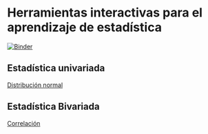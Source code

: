 # Herramientas interactivas para el aprendizaje de estadística

[![Binder](https://mybinder.org/badge_logo.svg)](https://mybinder.org/v2/gh/Yagwar/stats_interact/"master")

## Estadística univariada
[Distribución normal](https://mybinder.org/v2/gh/Yagwar/stats_interact/"master"?filepath=https%3A%2F%2Fgithub.com%2FYagwar%2Fstats_interact%2Fblob%2Fmaster%2Fdist_normal.ipynb)

## Estadística Bivariada
[Correlación](https://mybinder.org/v2/gh/Yagwar/stats_interact/"master"?filepath=https%3A%2F%2Fgithub.com%2FYagwar%2Fstats_interact%2Fblob%2Fmaster%2Fcorrelaciones.ipynb)
